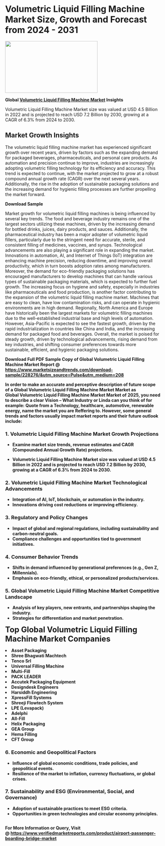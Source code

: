 <H1>Volumetric Liquid Filling Machine Market Size, Growth and Forecast from 2024 - 2031</H1><img class="aligncenter size-medium wp-image-584254" src="https://thirdeyenews.in/wp-content/uploads/2024/09/Global-Market-Research-300x168.jpeg" alt="" width="300" height="168" /><p><strong>Global&nbsp;<a href="https://www.marketsizeandtrends.com/download-sample/228276/&amp;utm_source=Pulse&amp;utm_medium=208">Volumetric Liquid Filling Machine Market</a> Insights</strong></p><p>Volumetric Liquid Filling Machine Market size was valued at USD 4.5 Billion in 2022 and is projected to reach USD 7.2 Billion by 2030, growing at a CAGR of 6.3% from 2024 to 2030.</p><p><h2>Market Growth Insights</h2> <p>The volumetric liquid filling machine market has experienced significant growth over recent years, driven by factors such as the expanding demand for packaged beverages, pharmaceuticals, and personal care products. As automation and precision continue to improve, industries are increasingly adopting volumetric filling technology for its efficiency and accuracy. This trend is expected to continue, with the market projected to grow at a robust compound annual growth rate (CAGR) over the next several years. Additionally, the rise in the adoption of sustainable packaging solutions and the increasing demand for hygienic filling processes are further propelling the market forward.</p> <p><strong>Download Sample</strong></p> <p>Market growth for volumetric liquid filling machines is being influenced by several key trends. The food and beverage industry remains one of the largest sectors utilizing these machines, driven by the increasing demand for bottled drinks, juices, dairy products, and sauces. Additionally, the pharmaceutical industry has been a major adopter of volumetric liquid fillers, particularly due to the stringent need for accurate, sterile, and consistent filling of medicines, vaccines, and syrups. Technological advancements are also playing a significant role in expanding the market. Innovations in automation, AI, and Internet of Things (IoT) integration are enhancing machine precision, reducing downtime, and improving overall productivity, which in turn boosts adoption rates among manufacturers. Moreover, the demand for eco-friendly packaging solutions has encouraged manufacturers to develop machines that can handle various types of sustainable packaging materials, which is expected to further fuel growth. The increasing focus on hygiene and safety, especially in industries like pharmaceuticals and food production, is another factor contributing to the expansion of the volumetric liquid filling machine market. Machines that are easy to clean, have low contamination risks, and can operate in hygienic environments are in high demand. Regionally, North America and Europe have historically been the largest markets for volumetric filling machines due to the well-established industrial base and high levels of automation. However, Asia-Pacific is expected to see the fastest growth, driven by the rapid industrialization in countries like China and India, and the increasing demand for packaged food and beverages. Overall, the market is poised for steady growth, driven by technological advancements, rising demand from key industries, and shifting consumer preferences towards more sustainable, efficient, and hygienic packaging solutions.</p> <p><strong></p><p><span class=""><strong>Download Full PDF Sample Copy of Global Volumetric Liquid Filling Machine Market Report</strong> @ <a href="https://www.marketsizeandtrends.com/download-sample/228276/&amp;utm_source=Pulse&amp;utm_medium=208" target="_blank">https://www.marketsizeandtrends.com/download-sample/228276/&amp;utm_source=Pulse&amp;utm_medium=208</a></span></p><p>In order to make an accurate and perceptive description of future scope of a Global&nbsp;Volumetric Liquid Filling Machine Market Market as Global&nbsp;Volumetric Liquid Filling Machine Market Market of 2025, you need to describe a clear Vision &ndash; What Industry or Linda can you think of for example: Quote from a Technology, healthcare, automotive, renewable energy, name the market you are Reffering to. However, some general trends and factors usually impact market reports and their future outlook include:</p><h3>1.&nbsp;<strong>Volumetric Liquid Filling Machine Market Growth Projections</strong></h3><ul><li>Examine market size trends, revenue estimates and CAGR (Compounded Annual Growth Rate) projections.</li><li><p>Volumetric Liquid Filling Machine Market size was valued at USD 4.5 Billion in 2022 and is projected to reach USD 7.2 Billion by 2030, growing at a CAGR of 6.3% from 2024 to 2030.</p></li></ul><h3>2.&nbsp;<strong>Volumetric Liquid Filling Machine Market Technological Advancements</strong></h3><ul><li>Integration of AI, IoT, blockchain, or automation in the industry.</li><li>Innovations driving cost reductions or improving efficiency.</li></ul><h3>3.&nbsp;<strong>Regulatory and Policy Changes</strong></h3><ul><li>Impact of global and regional regulations, including sustainability and carbon-neutral goals.</li><li>Compliance challenges and opportunities tied to government initiatives.</li></ul><h3>4.&nbsp;<strong>Consumer Behavior Trends</strong></h3><ul><li>Shifts in demand influenced by generational preferences (e.g., Gen Z, Millennials).</li><li>Emphasis on eco-friendly, ethical, or personalized products/services.</li></ul><h3>5.&nbsp;<strong>Global Volumetric Liquid Filling Machine Market Competitive Landscape</strong></h3><ul><li>Analysis of key players, new entrants, and partnerships shaping the industry.</li><li>Strategies for differentiation and market penetration.</li></ul><p data-pm-slice="1 1 []"><span style="color: inherit; font-family: inherit; font-size: 25px;">Top Global Volumetric Liquid Filling Machine Market Companies</span></p><div class="" data-test-id=""><p><li>Asset Packaging</li><li> Shree Bhagwati Machtech</li><li> Tenco Srl</li><li> Universal Filling Machine</li><li> Multi-Fill</li><li> PACK LEADER</li><li> Accutek Packaging Equipment</li><li> Designdesk Engineers</li><li> Harsiddh Engineering</li><li> XpressFill Systems</li><li> Shreeji Flowtech System</li><li> LPE (Levapack)</li><li> Adelphi</li><li> All-Fill</li><li> Helix Packaging</li><li> GEA Group</li><li> Hema Filling</li><li> CFT Group</li></p></div><h3>6.&nbsp;<strong>Economic and Geopolitical Factors</strong></h3><ul><li>Influence of global economic conditions, trade policies, and geopolitical events.</li><li>Resilience of the market to inflation, currency fluctuations, or global crises.</li></ul><h3>7.&nbsp;<strong>Sustainability and ESG (Environmental, Social, and Governance)</strong></h3><ul><li>Adoption of sustainable practices to meet ESG criteria.</li><li>Opportunities in green technologies and circular economy principles.</li></ul><h2><strong style="font-size: 14px;">For More Information or Query, Visit @&nbsp;</strong><a style="background-color: #ffffff; font-size: 14px;" href="https://www.marketsizeandtrends.com/report/volumetric-liquid-filling-machine-market/" target="_blank">https://www.verifiedmarketreports.com/product/airport-passenger-boarding-bridge-market</a></h2>
